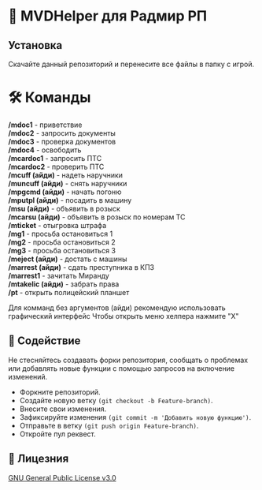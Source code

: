 # 👮 MVDHelper для Радмир РП

## Установка
Скачайте данный репозиторий и перенесите все файлы в папку с игрой.

# 🛠️ Команды

**/mdoc1** - приветствие  
**/mdoc2** - запросить документы  
**/mdoc3** - проверка документов  
**/mdoc4** - освободить  
**/mcardoc1** - запросить ПТС  
**/mcardoc2** - проверить ПТС  
**/mcuff (айди)** - надеть наручники  
**/muncuff (айди)** - снять наручники  
**/mpgcmd (айди)** - начать погоню  
**/mputpl (айди)** - посадить в машину  
**/msu (айди)** - объявить в розыск  
**/mcarsu (айди)** - объявить в розыск по номерам ТС  
**/mticket** - отыгровка штрафа  
**/mg1** - просьба остановиться 1  
**/mg2** - просьба остановиться 2  
**/mg3** - просьба остановиться 3  
**/meject (айди)** - достать с машины  
**/marrest (айди)** - сдать преступника в КПЗ  
**/marrest1** - зачитать Миранду  
**/mtakelic (айди)** - забрать права  
**/pt** - открыть полицейский планшет  

Для комманд без аргументов (айди) рекомендую использовать графический интерфейс
Чтобы открыть меню хелпера нажмите "X"

## 🤝 Содействие

Не стесняйтесь создавать форки репозитория, сообщать о проблемах или добавлять новые функции с помощью запросов на включение изменений.

- Форкните репозиторий.
- Создайте новую ветку ```(git checkout -b Feature-branch)```.
- Внесите свои изменения.
- Зафиксируйте изменения ```(git commit -m 'Добавить новую функцию')```.
- Отправьте в ветку ```(git push origin Feature-branch)```.
- Откройте пул реквест.


## 📜 Лицезния

[GNU General Public License v3.0](https://www.gnu.org/licenses/gpl-3.0.html)

